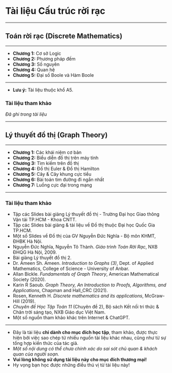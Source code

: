 # Tài liệu Cấu trúc rời rạc
***
## Toán rời rạc (Discrete Mathematics)
***
- **Chương 1:** Cơ sở Logic
- **Chương 2:** Phương pháp đếm
- **Chương 3:** Số nguyên
- **Chương 4:** Quan hệ
- **Chương 5:** Đại số Boole và Hàm Boole
***
+ **Lưu ý:** Tài liệu thuộc khổ A5.
### Tài liệu tham khảo
*Đã ghi trong tài liệu*

***
## Lý thuyết đồ thị (Graph Theory)
***
- **Chương 1:** Các khái niệm cơ bản
- **Chương 2:** Biểu diễn đồ thị trên máy tính
- **Chương 3:** Tìm kiếm trên đồ thị
- **Chương 4:** Đồ thị Euler & Đồ thị Hamilton
- **Chương 5:** Cây & Cây khung cực tiểu
- **Chương 6:** Bài toán tìm đường đi ngắn nhất
- **Chương 7:** Luồng cực đại trong mạng
***
### Tài liệu tham khảo
- Tập các Slides bài giảng Lý thuyết đồ thị - Trường Đại học Giao thông Vận tải TP.HCM - Khoa CNTT.
- Tập các Slides bài giảng & tài liệu về Đồ thị thuộc Đại học Quốc Gia TP.HCM.
- Một số Slides về Đồ thị của GV Nguyễn Đức Nghĩa - Bộ môn KHMT, ĐHBK Hà Nội.
- Nguyễn Đức Nghĩa, Nguyễn Tô Thành. *Giáo trình Toán Rời Rạc*, NXB ĐHQG Hà Nội, 2009.
- Bài giảng Lý thuyết đồ thị 2.
- Dr. Ameen Sh. Ameen. *Introduction to Graphs (3)*, Dept. of Applied Mathematics, College of Science - University of Anbar.
- Allan Bickle. *Fundamentals of Graph Theory*, American Mathematical Society (2020).
- Karin R Saoub. *Graph Theory, An Introduction to Proofs, Algorithms, and Applications*, Chapman and Hall_CRC (2021).
- Rosen, Kenneth H. *Discrete mathematics and its applications*, McGraw-Hill (2019).
- *Chuyên đề Học Tập Toán 11* (Chuyên đề 2), Bộ sách Kết nối tri thức & Chân trời sáng tạo, NXB Giáo dục Việt Nam.
- Một số nguồn tham khảo khác trên Internet & ChatGPT.
***
+ Đây là tài liệu **chỉ dành cho mục đích học tập**, tham khảo, được thực hiện bởi việc sao chép từ nhiều nguồn tài liệu khác nhau, cũng như từ sự tổng hợp kiến thức của tác giả.
+ *Một số nội dung có thể chưa chính xác do sai sót chủ quan & khách quan của người soạn.*
+ **Vui lòng không sử dụng tài liệu này cho mục đích thương mại!**
+ Hy vọng bạn học được những điều thú vị từ tài liệu này!
